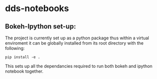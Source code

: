 # dds-notebooks

## Bokeh-Ipython set-up:

The project is currently set up as a python package thus within a virtual enviroment
it can be globally installed from its root directory with the following:

    pip install -e .

This sets up all the dependancies required to run both bokeh and ipython notebook together.